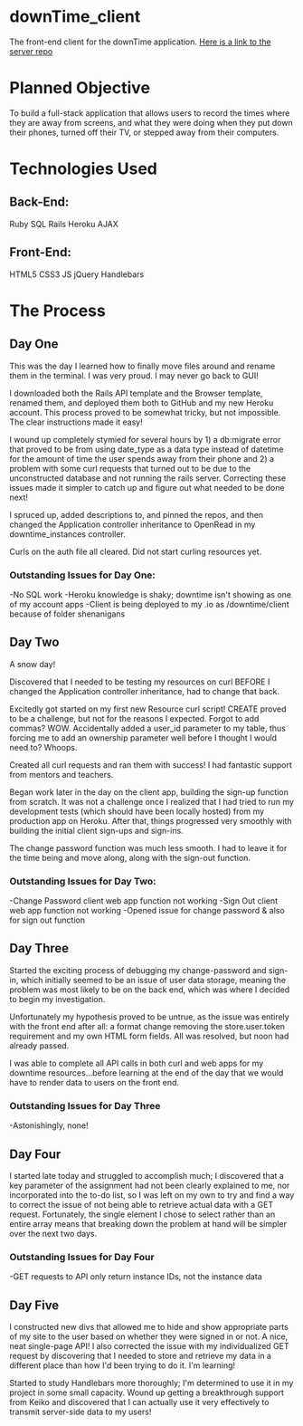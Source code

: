 # downTime_client
The front-end client for the downTime application.
[Here is a link to the server repo](https://github.com/HTarzwell/downTime)

# Planned Objective

To build a full-stack application that allows users to record the times where
they are away from screens, and what they were doing when they put down their
phones, turned off their TV, or stepped away from their computers.

# Technologies Used

## Back-End:

Ruby
SQL
Rails
Heroku
AJAX

## Front-End:

HTML5
CSS3
JS
jQuery
Handlebars

# The Process

## Day One

This was the day I learned how to finally move files around and rename them in
the terminal.  I was very proud.  I may never go back to GUI!

I downloaded both the Rails API template and the Browser template, renamed them,
and deployed them both to GitHub and my new Heroku account.  This process proved
to be somewhat tricky, but not impossible.  The clear instructions made it easy!

I wound up completely stymied for several hours by 1) a db:migrate error that
proved to be from using date_type as a data type instead of datetime for the
amount of time the user spends away from their phone and 2) a problem with some
curl requests that turned out to be due to the unconstructed database and not
running the rails server.  Correcting these issues made it simpler to catch
up and figure out what needed to be done next!

I spruced up, added descriptions to, and pinned the repos, and then changed the
Application controller inheritance to OpenRead in my downtime_instances controller.

Curls on the auth file all cleared.  Did not start curling resources yet.

### Outstanding Issues for Day One:

-No SQL work
-Heroku knowledge is shaky; downtime isn't showing as one of my account apps
-Client is being deployed to my .io as /downtime/client because of folder
shenanigans

## Day Two

A snow day!

Discovered that I needed to be testing my resources on curl BEFORE I changed the
Application controller inheritance, had to change that back.

Excitedly got started on my first new Resource curl script!  CREATE proved to be
a challenge, but not for the reasons I expected.  Forgot to add commas?  WOW.
Accidentally added a user_id parameter to my table, thus forcing me to add an
ownership parameter well before I thought I would need to?  Whoops.

Created all curl requests and ran them with success!  I had fantastic support from
mentors and teachers.

Began work later in the day on the client app, building the sign-up function from
scratch.  It was not a challenge once I realized that I had tried to run my
development tests (which should have been locally hosted) from my production app
on Heroku.  After that, things progressed very smoothly with building the initial
client sign-ups and sign-ins.

The change password function was much less smooth.  I had to leave it for the time
being and move along, along with the sign-out function.

### Outstanding Issues for Day Two:

-Change Password client web app function not working
-Sign Out client web app function not working
-Opened issue for change password & also for sign out function

## Day Three

Started the exciting process of debugging my change-password and sign-in, which
initially seemed to be an issue of user data storage, meaning the problem was most
likely to be on the back end, which was where I decided to begin my investigation.

Unfortunately my hypothesis proved to be untrue, as the issue was entirely with
the front end after all: a format change removing the store.user.token requirement
and my own HTML form fields.  All was resolved, but noon had already passed.

I was able to complete all API calls in both curl and web apps for my downtime
resources...before learning at the end of the day that we would have to render
data to users on the front end.

### Outstanding Issues for Day Three

-Astonishingly, none!

## Day Four

I started late today and struggled to accomplish much; I discovered that a key
parameter of the assignment had not been clearly explained to me, nor incorporated
into the to-do list, so I was left on my own to try and find a way to correct the
issue of not being able to retrieve actual data with a GET request.  Fortunately,
the single element I chose to select rather than an entire array means that
breaking down the problem at hand will be simpler over the next two days.

### Outstanding Issues for Day Four

-GET requests to API only return instance IDs, not the instance data

## Day Five

I constructed new divs that allowed me to hide and show appropriate parts of
my site to the user based on whether they were signed in or not.  A nice, neat
single-page API!  I also corrected the issue with my individualized GET request
by discovering that I needed to store and retrieve my data in a different place
than how I'd been trying to do it.  I'm learning!

Started to study Handlebars more thoroughly; I'm determined to use it in my
project in some small capacity.  Wound up getting a breakthrough support from
Keiko and discovered that I can actually use it very effectively to transmit
server-side data to my users!
